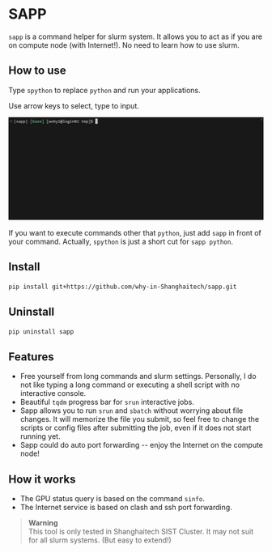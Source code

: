 # SAPP

`sapp` is a command helper for slurm system. It allows you to act as if you are on compute node (with Internet!). No need to learn how to use slurm.

## How to use

Type `spython` to replace `python` and run your applications.

Use arrow keys to select, type to input.

<div align=center>
    <img src="imgs/demoPlay.gif">
</div>

If you want to execute commands other that `python`, just add `sapp` in front of your command. Actually, `spython` is just a short cut for `sapp python`.

## Install

```sh
pip install git+https://github.com/why-in-Shanghaitech/sapp.git
```

## Uninstall

```sh
pip uninstall sapp
```

## Features

 - Free yourself from long commands and slurm settings. Personally, I do not like typing a long command or executing a shell script with no interactive console.
 - Beautiful `tqdm` progress bar for `srun` interactive jobs.
 - Sapp allows you to run `srun` and `sbatch` without worrying about file changes. It will memorize the file you submit, so feel free to change the scripts or config files after submitting the job, even if it does not start running yet.
 - Sapp could do auto port forwarding -- enjoy the Internet on the compute node!

## How it works

 - The GPU status query is based on the command `sinfo`.
 - The Internet service is based on clash and ssh port forwarding.

> **Warning**  
> This tool is only tested in Shanghaitech SIST Cluster. It may not suit for all slurm systems. (But easy to extend!)

